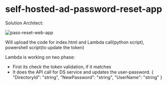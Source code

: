 # self-hosted-ad-password-reset-app

Solution Architect:

![pass-reset-web-app](https://github.com/ashaf3/self-hosted-ad-password-reset-app/assets/30082580/9e4ae087-729f-48b6-a741-9639406dc0ff)

Will upload the code for index.html and Lambda call(python script), powershell script(to update the token)

Lambda is working on two phase: 
  - First its check the token validation, if it matches
  - It does the API call for DS service and updates the user-password.
    {
   "DirectoryId": "string",
   "NewPassword": "string",
   "UserName": "string"
}

